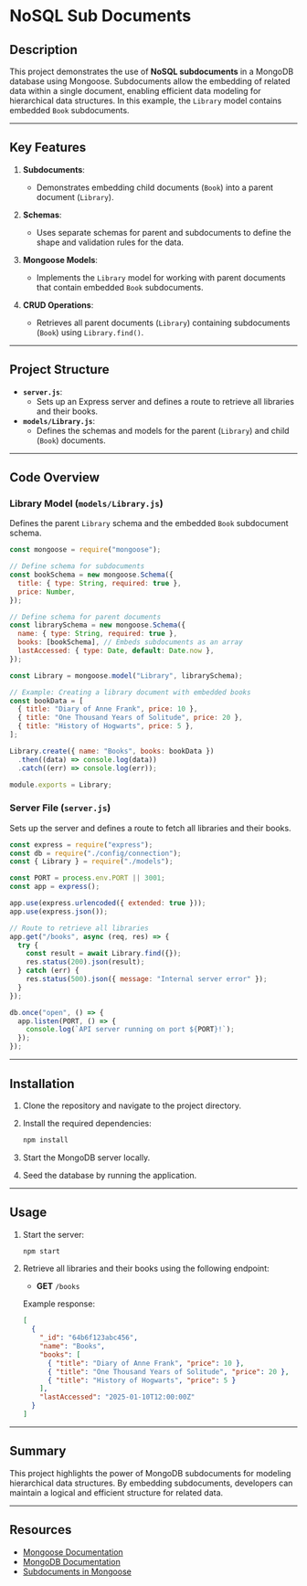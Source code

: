 # NoSQL Sub Documents

## Description

This project demonstrates the use of **NoSQL subdocuments** in a MongoDB database using Mongoose. Subdocuments allow the embedding of related data within a single document, enabling efficient data modeling for hierarchical data structures. In this example, the `Library` model contains embedded `Book` subdocuments.

---

## Key Features

1. **Subdocuments**:

   - Demonstrates embedding child documents (`Book`) into a parent document (`Library`).

2. **Schemas**:

   - Uses separate schemas for parent and subdocuments to define the shape and validation rules for the data.

3. **Mongoose Models**:

   - Implements the `Library` model for working with parent documents that contain embedded `Book` subdocuments.

4. **CRUD Operations**:
   - Retrieves all parent documents (`Library`) containing subdocuments (`Book`) using `Library.find()`.

---

## Project Structure

- **`server.js`**:
  - Sets up an Express server and defines a route to retrieve all libraries and their books.
- **`models/Library.js`**:
  - Defines the schemas and models for the parent (`Library`) and child (`Book`) documents.

---

## Code Overview

### Library Model (`models/Library.js`)

Defines the parent `Library` schema and the embedded `Book` subdocument schema.

```javascript
const mongoose = require("mongoose");

// Define schema for subdocuments
const bookSchema = new mongoose.Schema({
  title: { type: String, required: true },
  price: Number,
});

// Define schema for parent documents
const librarySchema = new mongoose.Schema({
  name: { type: String, required: true },
  books: [bookSchema], // Embeds subdocuments as an array
  lastAccessed: { type: Date, default: Date.now },
});

const Library = mongoose.model("Library", librarySchema);

// Example: Creating a library document with embedded books
const bookData = [
  { title: "Diary of Anne Frank", price: 10 },
  { title: "One Thousand Years of Solitude", price: 20 },
  { title: "History of Hogwarts", price: 5 },
];

Library.create({ name: "Books", books: bookData })
  .then((data) => console.log(data))
  .catch((err) => console.log(err));

module.exports = Library;
```

### Server File (`server.js`)

Sets up the server and defines a route to fetch all libraries and their books.

```javascript
const express = require("express");
const db = require("./config/connection");
const { Library } = require("./models");

const PORT = process.env.PORT || 3001;
const app = express();

app.use(express.urlencoded({ extended: true }));
app.use(express.json());

// Route to retrieve all libraries
app.get("/books", async (req, res) => {
  try {
    const result = await Library.find({});
    res.status(200).json(result);
  } catch (err) {
    res.status(500).json({ message: "Internal server error" });
  }
});

db.once("open", () => {
  app.listen(PORT, () => {
    console.log(`API server running on port ${PORT}!`);
  });
});
```

---

## Installation

1. Clone the repository and navigate to the project directory.
2. Install the required dependencies:

   ```bash
   npm install
   ```

3. Start the MongoDB server locally.
4. Seed the database by running the application.

---

## Usage

1. Start the server:

   ```bash
   npm start
   ```

2. Retrieve all libraries and their books using the following endpoint:

   - **GET** `/books`

   Example response:

   ```json
   [
     {
       "_id": "64b6f123abc456",
       "name": "Books",
       "books": [
         { "title": "Diary of Anne Frank", "price": 10 },
         { "title": "One Thousand Years of Solitude", "price": 20 },
         { "title": "History of Hogwarts", "price": 5 }
       ],
       "lastAccessed": "2025-01-10T12:00:00Z"
     }
   ]
   ```

---

## Summary

This project highlights the power of MongoDB subdocuments for modeling hierarchical data structures. By embedding subdocuments, developers can maintain a logical and efficient structure for related data.

---

## Resources

- [Mongoose Documentation](https://mongoosejs.com/docs/guide.html)
- [MongoDB Documentation](https://www.mongodb.com/docs/manual/)
- [Subdocuments in Mongoose](https://mongoosejs.com/docs/subdocs.html)
